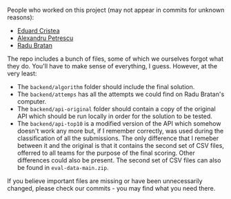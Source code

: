 People who worked on this project (may not appear in commits for unknown reasons):
- [Eduard Cristea](https://github.com/edyc24/)
- [Alexandru Petrescu](https://github.com/alantpetrescu/)
- [Radu Bratan](https://github.com/RaduBratan/)

The repo includes a bunch of files, some of which we ourselves forgot what they do. You'll have to make sense of everything, I guess. However, at the very least:
- The `backend/algorithm` folder should include the final solution.
- The `backend/attemps` has all the attempts we could find on Radu Bratan's computer.
- The `backend/api-original` folder should contain a copy of the original API which should be run locally in order for the solution to be tested.
- The `backend/api-top10` is a modified version of the API which somehow doesn't work any more but, if I remember correctly, was used during the classification of all the submissions. The only difference that I remeber between it and the original is that it contains the second set of CSV files, offerred to all teams for the purpose of the final scoring. Other differences could also be present. The second set of CSV files can also be found in `eval-data-main.zip`.

If you believe important files are missing or have been unnecessarily changed, please check our commits - you may find what you need there.